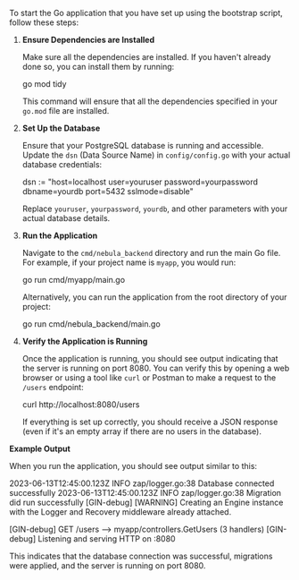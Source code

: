 To start the Go application that you have set up using the bootstrap script, follow these steps:

1. **Ensure Dependencies are Installed**

   Make sure all the dependencies are installed. If you haven't already done so, you can install them by running:

   go mod tidy

   This command will ensure that all the dependencies specified in your `go.mod` file are installed.

2. **Set Up the Database**

   Ensure that your PostgreSQL database is running and accessible. Update the `dsn` (Data Source Name) in `config/config.go` with your actual database credentials:

   dsn := "host=localhost user=youruser password=yourpassword dbname=yourdb port=5432 sslmode=disable"

   Replace `youruser`, `yourpassword`, `yourdb`, and other parameters with your actual database details.

3. **Run the Application**

   Navigate to the `cmd/nebula_backend` directory and run the main Go file. For example, if your project name is `myapp`, you would run:

   go run cmd/myapp/main.go

   Alternatively, you can run the application from the root directory of your project:

   go run cmd/nebula_backend/main.go

4. **Verify the Application is Running**

   Once the application is running, you should see output indicating that the server is running on port 8080. You can verify this by opening a web browser or using a tool like `curl` or Postman to make a request to the `/users` endpoint:

   curl http://localhost:8080/users

   If everything is set up correctly, you should receive a JSON response (even if it's an empty array if there are no users in the database).

**Example Output**

When you run the application, you should see output similar to this:

2023-06-13T12:45:00.123Z INFO zap/logger.go:38 Database connected successfully
2023-06-13T12:45:00.123Z INFO zap/logger.go:38 Migration did run successfully
[GIN-debug] [WARNING] Creating an Engine instance with the Logger and Recovery middleware already attached.

[GIN-debug] GET /users --> myapp/controllers.GetUsers (3 handlers)
[GIN-debug] Listening and serving HTTP on :8080

This indicates that the database connection was successful, migrations were applied, and the server is running on port 8080.
